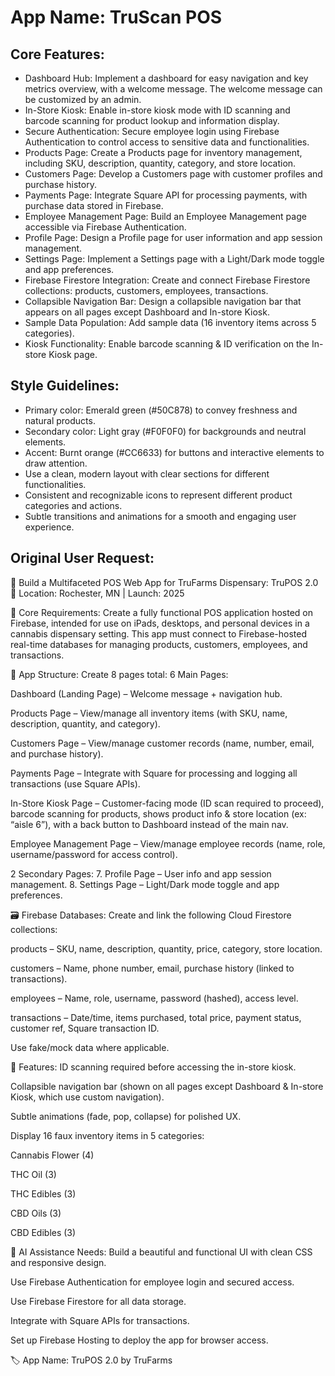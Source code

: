 # **App Name**: TruScan POS

## Core Features:

- Dashboard Hub: Implement a dashboard for easy navigation and key metrics overview, with a welcome message. The welcome message can be customized by an admin.
- In-Store Kiosk: Enable in-store kiosk mode with ID scanning and barcode scanning for product lookup and information display.
- Secure Authentication: Secure employee login using Firebase Authentication to control access to sensitive data and functionalities.
- Products Page: Create a Products page for inventory management, including SKU, description, quantity, category, and store location.
- Customers Page: Develop a Customers page with customer profiles and purchase history.
- Payments Page: Integrate Square API for processing payments, with purchase data stored in Firebase.
- Employee Management Page: Build an Employee Management page accessible via Firebase Authentication.
- Profile Page: Design a Profile page for user information and app session management.
- Settings Page: Implement a Settings page with a Light/Dark mode toggle and app preferences.
- Firebase Firestore Integration: Create and connect Firebase Firestore collections: products, customers, employees, transactions.
- Collapsible Navigation Bar: Design a collapsible navigation bar that appears on all pages except Dashboard and In-store Kiosk.
- Sample Data Population: Add sample data (16 inventory items across 5 categories).
- Kiosk Functionality: Enable barcode scanning & ID verification on the In-store Kiosk page.

## Style Guidelines:

- Primary color: Emerald green (#50C878) to convey freshness and natural products.
- Secondary color: Light gray (#F0F0F0) for backgrounds and neutral elements.
- Accent: Burnt orange (#CC6633) for buttons and interactive elements to draw attention.
- Use a clean, modern layout with clear sections for different functionalities.
- Consistent and recognizable icons to represent different product categories and actions.
- Subtle transitions and animations for a smooth and engaging user experience.

## Original User Request:
🚀 Build a Multifaceted POS Web App for TruFarms Dispensary: TruPOS 2.0
📍 Location: Rochester, MN | Launch: 2025

🔧 Core Requirements:
Create a fully functional POS application hosted on Firebase, intended for use on iPads, desktops, and personal devices in a cannabis dispensary setting. This app must connect to Firebase-hosted real-time databases for managing products, customers, employees, and transactions.

🧩 App Structure:
Create 8 pages total:
6 Main Pages:

Dashboard (Landing Page) – Welcome message + navigation hub.

Products Page – View/manage all inventory items (with SKU, name, description, quantity, and category).

Customers Page – View/manage customer records (name, number, email, and purchase history).

Payments Page – Integrate with Square for processing and logging all transactions (use Square APIs).

In-Store Kiosk Page – Customer-facing mode (ID scan required to proceed), barcode scanning for products, shows product info & store location (ex: “aisle 6”), with a back button to Dashboard instead of the main nav.

Employee Management Page – View/manage employee records (name, role, username/password for access control).

2 Secondary Pages: 7. Profile Page – User info and app session management. 8. Settings Page – Light/Dark mode toggle and app preferences.

🗃️ Firebase Databases:
Create and link the following Cloud Firestore collections:

products – SKU, name, description, quantity, price, category, store location.

customers – Name, phone number, email, purchase history (linked to transactions).

employees – Name, role, username, password (hashed), access level.

transactions – Date/time, items purchased, total price, payment status, customer ref, Square transaction ID.

Use fake/mock data where applicable.

📱 Features:
ID scanning required before accessing the in-store kiosk.

Collapsible navigation bar (shown on all pages except Dashboard & In-store Kiosk, which use custom navigation).

Subtle animations (fade, pop, collapse) for polished UX.

Display 16 faux inventory items in 5 categories:

Cannabis Flower (4)

THC Oil (3)

THC Edibles (3)

CBD Oils (3)

CBD Edibles (3)

🧠 AI Assistance Needs:
Build a beautiful and functional UI with clean CSS and responsive design.

Use Firebase Authentication for employee login and secured access.

Use Firebase Firestore for all data storage.

Integrate with Square APIs for transactions.

Set up Firebase Hosting to deploy the app for browser access.

🏷️ App Name:
TruPOS 2.0 by TruFarms
  